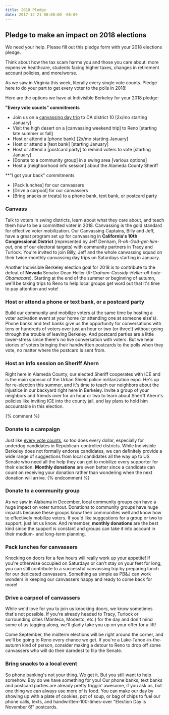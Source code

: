 ```yaml
---
title: 2018 Pledge
date: 2017-12-21 00:08:00 -08:00
---
```


## Pledge to make an impact on 2018 elections

We need your help. Please fill out this pledge form with your 2018 elections pledge.

Think about how the tax scam harms you and those you care about: more expensive healthcare, students facing higher taxes, changes in retirement account policies, and more/worse.

As we saw in Virginia this week, literally every single vote counts.
Pledge here to do your part to get every voter to the polls in 2018!

Here are the options we have at Indivisible Berkeley for your 2018 pledge:

**"Every vote counts" commitments**
- Join us on a [canvassing day trip](#canvass) to CA district 10 [2x/mo starting January]
- Visit the high desert on a [canvassing weekend trip] to Reno [starting late summer or fall]
- Host or attend a [phone bank] [2x/mo starting January]
- Host or attend a [text bank] [starting January]
- Host or attend a [postcard party] to remind voters to vote [starting January]
- [Donate to a community group] in a swing area [various options]
- Host a [neighborhood info session] about the Alameda County Sheriff

**"I got your back" commitments
- [Pack lunches] for our canvassers
- [Drive a carpool] for our canvassers
- [Bring snacks or treats] to a phone bank, text bank, or postcard party

<link href='https://actionnetwork.org/css/style-embed-v3.css' rel='stylesheet' type='text/css' /><script src='https://actionnetwork.org/widgets/v3/form/pledge-revenge-for-the-tax-scam-in-2018?format=js&source=widget'></script><div id='can-form-area-pledge-revenge-for-the-tax-scam-in-2018' style='width: 100%'><!-- this div is the target for our HTML insertion --></div>

### Canvass

Talk to voters in swing districts, learn about what they care about, and teach them how to be a committed voter in 2018. Canvassing is the gold standard for effective voter mobilization. Our Canvassing Captains, Billy and Jeff, have a great program set up for canvassing in **California's 10th Congressional District** (represented by Jeff Denham, R-*oh-God-get-him-out*, one of our electoral targets) with community partners in Tracy and Turlock. You're invited to join Billy, Jeff and the whole canvassing squad on their twice-monthly canvassing day trips on Saturdays starting in January.

Another Indivisible Berkeley election goal for 2018 is to contribute to the defeat of **Nevada** Senator Dean Heller (R-*Graham-Cassidy-Heller-all-hate-Obamacare*). Starting at the end of the summer or beginning of autumn, we'll be taking trips to Reno to help local groups get word out that it's time to pay attention and vote!

### Host or attend a phone or text bank, or a postcard party

Build our community and mobilize voters at the same time by hosting a voter activation event at your home (or attending one at someone else's). Phone banks and text banks give us the opportunity for conversations with tens or hundreds of voters over just an hour or two (or three!) without going through the trouble of leaving Berkeley. And postcard parties are a little lower-stress since there's no live conversation with voters. But we hear stories of voters bringing their handwritten postcards to the polls when they vote, no matter where the postcard is sent from.

### Host an info session on Sheriff Ahern

Right here in Alameda County, our elected Sheriff cooperates with ICE and is the main sponsor of the Urban Shield police militarization expo. He's up for re-election this summer, and it's time to teach our neighbors about the injustice in our backyard right here in Berkeley. Invite a group of your neighbors and friends over for an hour or two to learn about Sheriff Ahern's policies like inviting ICE into the county jail, and lay plans to hold him accountable in this election.

{% comment %}

### Donate to a campaign

Just like [every vote counts](http://www.richmond.com/news/virginia/government-politics/virginia-elections-board-to-pick-random-winner-in-tied-house/article_203dc6b1-0cb6-5027-bc22-10b4ebfad10d.html), so too does every dollar, especially for underdog candidates in Republican-controlled districts. While Indivisible Berkeley does not formally endorse candidates, we can definitely provide a wide range of suggestions from local candidates all the way up to US Senate who need all the help they can get to mobilize every supporter for their election. **Monthly donations** are even better since a candidate can count on receiving your donation rather than wondering when the next donation will arrive.
{% endcomment %}

### Donate to a community group

As we saw in Alabama in December, local community groups can have a huge impact on voter turnout. Donations to community groups have huge impacts because these groups know their communities well and know how to effectively mobilize voters. If you'd like suggestions for a group or two to support, just let us know. And remember, **monthly donations** are the best kind since the support is constant and groups can take it into account in their medium- and long-term planning.

### Pack lunches for canvassers

Knocking on doors for a few hours will really work up your appetite! If you're otherwise occupied on Saturdays or can't stay on your feet for long, you can still contribute to a successful canvassing trip by preparing lunch for our dedicated canvassers. Something as simple as PB&J can work wonders in keeping our canvassers happy and ready to come back for more!

### Drive a carpool of canvassers

While we'd love for you to join us knocking doors, we know sometimes that's not possible. If you're already headed to Tracy, Turlock or surrounding cities (Manteca, Modesto, etc.) for the day and don't mind some of us tagging along, we'll gladly take you up on your offer for a lift!

Come September, the midterm elections will be right around the corner, and we'll be going to Reno every chance we get. If you're a Lake-Tahoe-in-the-autumn kind of person, consider making a detour to Reno to drop off some canvassers who will do their darndest to flip the Senate.

### Bring snacks to a local event

So phone banking's not your thing. We get it. But you still want to help somehow. Boy do we have something for you! Our phone banks, text banks and postcard parties are already pretty friggin' awesome, if you ask us, but one thing we can always use more of is food. You can make our day by showing up with a plate of cookies, pot of soup, or bag of chips to fuel our phone calls, texts, and handwritten-100-times-over "Election Day is November 6!" postcards.